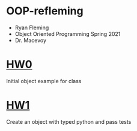 # OOP-refleming
- Ryan Fleming
- Object Oriented Programming Spring 2021
- Dr. Macevoy

# [HW0](https://github.com/Rytheking/OOP-refleming/tree/main/hw0/moon)
Initial object example for class

# [HW1](https://github.com/Rytheking/OOP-refleming/tree/main/hw1)
Create an object with typed python and pass tests